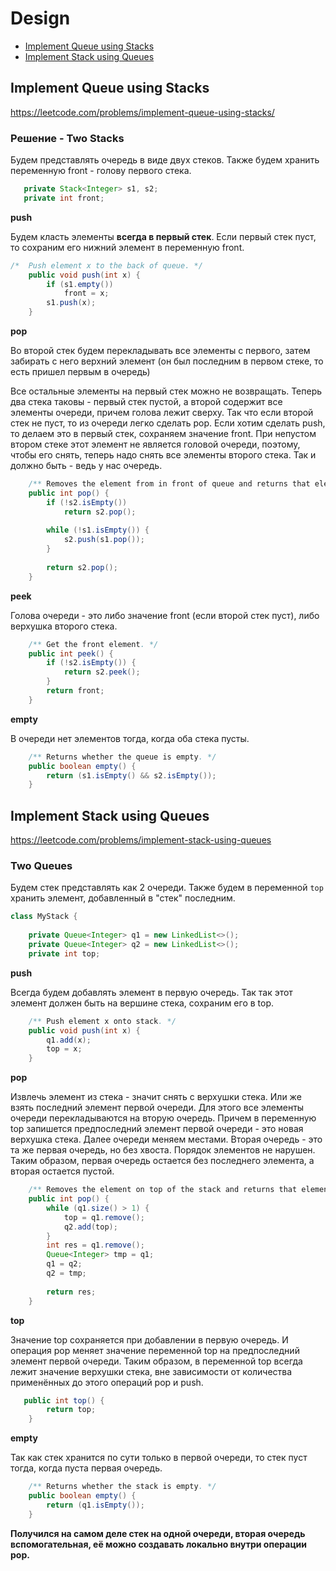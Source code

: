 # Design
- [Implement Queue using Stacks](#implement-queue-using-stacks)
- [Implement Stack using Queues](#implement-stack-using-queues)
## Implement Queue using Stacks
https://leetcode.com/problems/implement-queue-using-stacks/

### Решение - Two Stacks
Будем представлять очередь в виде двух стеков. Также будем хранить переменную front - голову первого стека.

```java
   private Stack<Integer> s1, s2;
   private int front;
```

**push**

Будем класть элементы **всегда в первый стек**. Если первый стек пуст, то сохраним его нижний элемент в переменную front.

```java
/*  Push element x to the back of queue. */
    public void push(int x) {
        if (s1.empty())
            front = x;
        s1.push(x);
    }
```

**pop**

Во второй стек будем перекладывать все элементы с первого, затем забирать с него верхний элемент (он был последним в первом стеке,
то есть пришел первым в очередь)

Все остальные элементы на первый стек можно не возвращать. Теперь два стека таковы - первый стек пустой, а второй содержит все элементы
очереди, причем голова лежит сверху. Так что если второй стек не пуст, то из очереди легко сделать pop. Если хотим сделать push, то делаем
это в первый стек, сохраняем значение front. При непустом втором стеке этот элемент не является головой очереди, поэтому, чтобы его снять,
теперь надо снять все элементы второго стека. Так и должно быть - ведь у нас очередь.

```java
    /** Removes the element from in front of queue and returns that element. */
    public int pop() {
        if (!s2.isEmpty())
            return s2.pop();
        
        while (!s1.isEmpty()) {
            s2.push(s1.pop());
        }
        
        return s2.pop();
    }
```
**peek**

Голова очереди - это либо значение front (если второй стек пуст), либо верхушка второго стека.

```java
    /** Get the front element. */
    public int peek() {
        if (!s2.isEmpty()) {
            return s2.peek();
        }
        return front;
    }
```
**empty**

В очереди нет элементов тогда, когда оба стека пусты.

``` java
    /** Returns whether the queue is empty. */
    public boolean empty() {
        return (s1.isEmpty() && s2.isEmpty());
    }
```
## Implement Stack using Queues
https://leetcode.com/problems/implement-stack-using-queues

### Two Queues

Будем стек представлять как 2 очереди. Также будем в переменной `top` хранить элемент, добавленный в "стек" последним.

```java
class MyStack {
    
    private Queue<Integer> q1 = new LinkedList<>();
    private Queue<Integer> q2 = new LinkedList<>();
    private int top;
```

**push**

Всегда будем добавлять элемент в первую очередь. Так так этот элемент должен быть на вершине стека, сохраним его в top.

```java
    /** Push element x onto stack. */
    public void push(int x) {
        q1.add(x);
        top = x;
    }
```

**pop**

Извлечь элемент из стека - значит снять с верхушки стека. Или же взять последний элемент первой очереди. Для этого все элементы очереди перекладываются на вторую очередь. Причем в переменную top запишется предпоследний элемент первой очереди - это новая верхушка стека. Далее очереди меняем местами. Вторая очередь - это та же первая очередь, но без хвоста. Порядок элементов не нарушен. Таким образом, первая очередь остается без последнего элемента, а вторая остается пустой.

```java
    /** Removes the element on top of the stack and returns that element. */
    public int pop() {
        while (q1.size() > 1) {
            top = q1.remove();
            q2.add(top);
        }
        int res = q1.remove();
        Queue<Integer> tmp = q1;
        q1 = q2;
        q2 = tmp;
        
        return res;
    }
```
**top**

Значение top сохраняется при добавлении в первую очередь. И операция pop меняет значение переменной top на предпоследний элемент первой очереди. Таким образом, в переменной top всегда лежит значение верхушки стека, вне зависимости от количества применённых до этого операций pop и push.

```java
   public int top() {
        return top;
    }
```

**empty**

Так как стек хранится по сути только в первой очереди, то стек пуст тогда, когда пуста первая очередь.

```java
    /** Returns whether the stack is empty. */
    public boolean empty() {
        return (q1.isEmpty());
    }
```
**Получился на самом деле стек на одной очереди, вторая очередь вспомогательная, её можно создавать локально внутри операции pop.**
